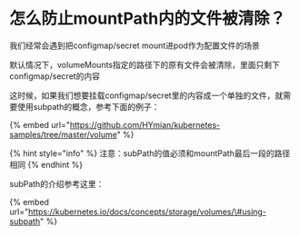 # 怎么防止mountPath内的文件被清除？

我们经常会遇到把configmap/secret mount进pod作为配置文件的场景

默认情况下，volumeMounts指定的路径下的原有文件会被清除，里面只剩下configmap/secret的内容

这时候，如果我们想要挂载configmap/secret里的内容成一个单独的文件，就需要使用subpath的概念，参考下面的例子：

{% embed url="https://github.com/HYmian/kubernetes-samples/tree/master/volume" %}

{% hint style="info" %}
注意：subPath的值必须和mountPath最后一段的路径相同
{% endhint %}

subPath的介绍参考这里：

{% embed url="https://kubernetes.io/docs/concepts/storage/volumes/\#using-subpath" %}



